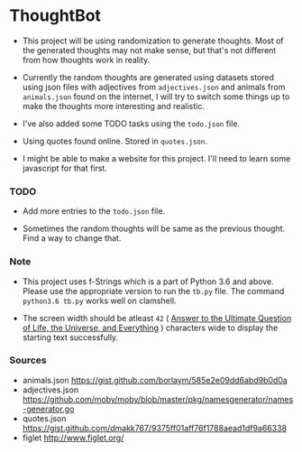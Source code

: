 # ThoughtBot

- This project will be using randomization to generate thoughts. Most of the generated thoughts may not make sense, but that's not different from how thoughts work in reality.

- Currently the random thoughts are generated using datasets stored using json files with adjectives from `adjectives.json` and animals from `animals.json` found on the internet, I will try to switch some things up to make the thoughts more interesting and realistic.

- I've also added some TODO tasks using the `todo.json` file.

- Using quotes found online. Stored in `quotes.json`.

- I might be able to make a website for this project. I'll need to learn some javascript for that first.

### TODO

- Add more entries to the `todo.json` file.

- Sometimes the random thoughts will be same as the previous thought. Find a way to change that.

### Note

- This project uses f-Strings which is a part of Python 3.6 and above. Please use the appropriate version to run the `tb.py` file. The command `python3.6 tb.py` works well on clamshell.

- The screen width should be atleast `42` ( [Answer to the Ultimate Question of Life, the Universe, and Everything](https://en.wikipedia.org/wiki/42_%28number%29#The_Hitchhiker%27s_Guide_to_the_Galaxy) ) characters wide to display the starting text successfully.

### Sources

- animals.json    https://gist.github.com/borlaym/585e2e09dd6abd9b0d0a
- adjectives.json https://github.com/moby/moby/blob/master/pkg/namesgenerator/names-generator.go
- quotes.json     https://gist.github.com/dmakk767/9375ff01aff76f1788aead1df9a66338
- figlet          http://www.figlet.org/
